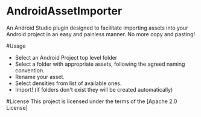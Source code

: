 # AndroidAssetImporter
An Android Studio plugin designed to facilitate importing assets into your Android project in an easy and painless manner. No more copy and pasting!


#Usage
- Select an Android Project top level folder 
- Select a folder with appropriate assets, following the agreed naming convention. 
- Rename your asset. 
- Select densities from list of available ones. 
- Import! (if folders don't exist they will be created automatically)

#License
This project is licensed under the terms of the [Apache 2.0 License] 
